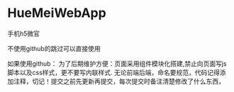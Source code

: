 # HueMeiWebApp
手机h5微官

不使用github的跳过可以直接使用

如果使用github：
为了后期维护方便：页面采用组件模块化搭建,禁止向页面写js脚本以及css样式，更不要写内联样式.
无论前端后端，命名要规范，代码记得添加注释，切记！提交之前先更新再提交，每次提交时备注清楚修改了什么东西，